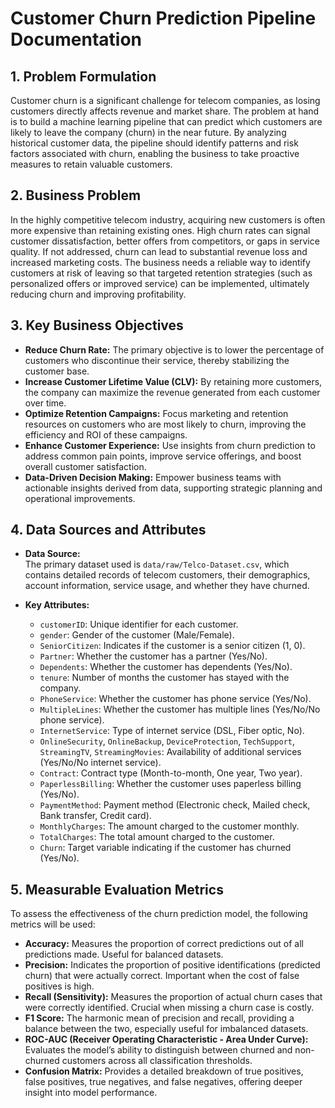 # Customer Churn Prediction Pipeline Documentation

## 1. Problem Formulation

Customer churn is a significant challenge for telecom companies, as losing customers directly affects revenue and market share. The problem at hand is to build a machine learning pipeline that can predict which customers are likely to leave the company (churn) in the near future. By analyzing historical customer data, the pipeline should identify patterns and risk factors associated with churn, enabling the business to take proactive measures to retain valuable customers.

## 2. Business Problem

In the highly competitive telecom industry, acquiring new customers is often more expensive than retaining existing ones. High churn rates can signal customer dissatisfaction, better offers from competitors, or gaps in service quality. If not addressed, churn can lead to substantial revenue loss and increased marketing costs. The business needs a reliable way to identify customers at risk of leaving so that targeted retention strategies (such as personalized offers or improved service) can be implemented, ultimately reducing churn and improving profitability.

## 3. Key Business Objectives

- **Reduce Churn Rate:** The primary objective is to lower the percentage of customers who discontinue their service, thereby stabilizing the customer base.
- **Increase Customer Lifetime Value (CLV):** By retaining more customers, the company can maximize the revenue generated from each customer over time.
- **Optimize Retention Campaigns:** Focus marketing and retention resources on customers who are most likely to churn, improving the efficiency and ROI of these campaigns.
- **Enhance Customer Experience:** Use insights from churn prediction to address common pain points, improve service offerings, and boost overall customer satisfaction.
- **Data-Driven Decision Making:** Empower business teams with actionable insights derived from data, supporting strategic planning and operational improvements.

## 4. Data Sources and Attributes

- **Data Source:**  
  The primary dataset used is `data/raw/Telco-Dataset.csv`, which contains detailed records of telecom customers, their demographics, account information, service usage, and whether they have churned.

- **Key Attributes:**
    - `customerID`: Unique identifier for each customer.
    - `gender`: Gender of the customer (Male/Female).
    - `SeniorCitizen`: Indicates if the customer is a senior citizen (1, 0).
    - `Partner`: Whether the customer has a partner (Yes/No).
    - `Dependents`: Whether the customer has dependents (Yes/No).
    - `tenure`: Number of months the customer has stayed with the company.
    - `PhoneService`: Whether the customer has phone service (Yes/No).
    - `MultipleLines`: Whether the customer has multiple lines (Yes/No/No phone service).
    - `InternetService`: Type of internet service (DSL, Fiber optic, No).
    - `OnlineSecurity`, `OnlineBackup`, `DeviceProtection`, `TechSupport`, `StreamingTV`, `StreamingMovies`: Availability of additional services (Yes/No/No internet service).
    - `Contract`: Contract type (Month-to-month, One year, Two year).
    - `PaperlessBilling`: Whether the customer uses paperless billing (Yes/No).
    - `PaymentMethod`: Payment method (Electronic check, Mailed check, Bank transfer, Credit card).
    - `MonthlyCharges`: The amount charged to the customer monthly.
    - `TotalCharges`: The total amount charged to the customer.
    - `Churn`: Target variable indicating if the customer has churned (Yes/No).

## 5. Measurable Evaluation Metrics

To assess the effectiveness of the churn prediction model, the following metrics will be used:

- **Accuracy:** Measures the proportion of correct predictions out of all predictions made. Useful for balanced datasets.
- **Precision:** Indicates the proportion of positive identifications (predicted churn) that were actually correct. Important when the cost of false positives is high.
- **Recall (Sensitivity):** Measures the proportion of actual churn cases that were correctly identified. Crucial when missing a churn case is costly.
- **F1 Score:** The harmonic mean of precision and recall, providing a balance between the two, especially useful for imbalanced datasets.
- **ROC-AUC (Receiver Operating Characteristic - Area Under Curve):** Evaluates the model’s ability to distinguish between churned and non-churned customers across all classification thresholds.
- **Confusion Matrix:** Provides a detailed breakdown of true positives, false positives, true negatives, and false negatives, offering deeper insight into model performance.
